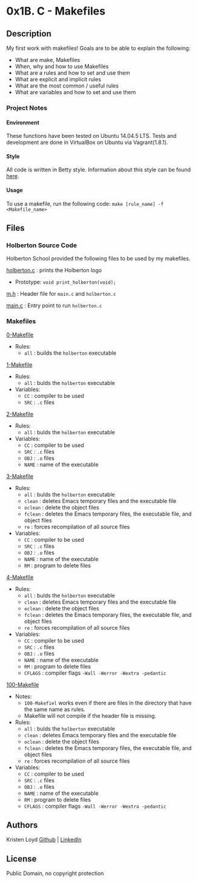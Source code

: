 # 0x1B. C - Makefiles

## Description
My first work with makefiles!
Goals are to be able to explain the following:
* What are make, Makefiles
* When, why and how to use Makefiles
* What are a rules and how to set and use them
* What are explicit and implicit rules
* What are the most common / useful rules
* What are variables and how to set and use them

### Project Notes
#### Environment
These functions have been tested on Ubuntu 14.04.5 LTS.
Tests and development are done in VirtualBox on Ubuntu via Vagrant(1.8.1).
#### Style
All code is written in Betty style. Information about this style can be found [here](https://github.com/holbertonschool/Betty/wiki).
#### Usage
To use a makefile, run the following code: `make [rule_name] -f <Makefile_name>`


## Files
### Holberton Source Code
Holberton School provided the following files to be used by my makefiles.

[holberton.c](holberton.c) : prints the Holberton logo
* Prototype: `void print_holberton(void);`

[m.h](m.h) : Header file for `main.c` and `holberton.c`

[main.c](main.c) : Entry point to run `holberton.c`

### Makefiles
[0-Makefile](0-Makefile)
* Rules:
    * `all` : builds the `holberton` executable

[1-Makefile](1-Makefile)
* Rules:
    * `all` : bulds the `holberton` executable
* Variables:
    * `CC` : compiler to be used
    * `SRC` : `.c` files

[2-Makefile](2-Makefile)
* Rules:
    * `all` : bulds the `holberton` executable
* Variables:
    * `CC` : compiler to be used
    * `SRC` : `.c` files
    * `OBJ` : `.o` files
    * `NAME` : name of the executable

[3-Makefile](3-Makefile)
* Rules:
    * `all` : bulds the `holberton` executable
    * `clean` : deletes Emacs temporary files and the executable file
    * `oclean` : delete the object files
    * `fclean` : deletes the Emacs temporary files, the executable file, and object files
    * `re` : forces recompilation of all source files
* Variables:
    * `CC` : compiler to be used
    * `SRC` : `.c` files
    * `OBJ` : `.o` files
    * `NAME` : name of the executable
    * `RM` : program to delete files


[4-Makefile](4-Makefile)
* Rules:
    * `all` : bulds the `holberton` executable
    * `clean` : deletes Emacs temporary files and the executable file
    * `oclean` : delete the object files
    * `fclean` : deletes the Emacs temporary files, the executable file, and object files
    * `re` : forces recompilation of all source files
* Variables:
    * `CC` : compiler to be used
    * `SRC` : `.c` files
    * `OBJ` : `.o` files
    * `NAME` : name of the executable
    *  `RM` : program to delete files
    * `CFLAGS` : compiler flags `-Wall -Werror -Wextra -pedantic`

[100-Makefile](100-Makefile)
* Notes:
    * `100-Makefiel` works even if there are files in the directory that have the same name as rules.
    * Makefile will not compile if the header file is missing.
* Rules:
    * `all` : bulds the `holberton` executable
    * `clean` : deletes Emacs temporary files and the executable file
    * `oclean` : delete the object files
    * `fclean` : deletes the Emacs temporary files, the executable file, and object files
    * `re` : forces recompilation of all source files
* Variables:
    * `CC` : compiler to be used
    * `SRC` : `.c` files
    * `OBJ` : `.o` files
    * `NAME` : name of the executable
    * `RM` : program to delete files
    * `CFLAGS` : compiler flags `-Wall -Werror -Wextra -pedantic`

## Authors
Kristen Loyd        [Github](https://github.com/KRLoyd) |  [LinkedIn](https://www.linkedin.com/in/kristen-loyd-34984a92)

## License
Public Domain, no copyright protection
